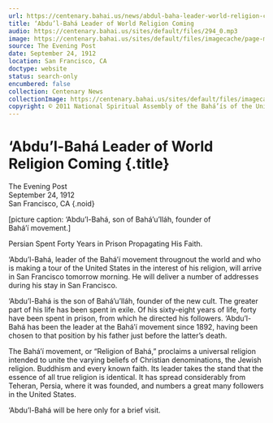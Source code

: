 ```yaml
---
url: https://centenary.bahai.us/news/abdul-baha-leader-world-religion-coming
title: ‘Abdu’l-Bahá Leader of World Religion Coming
audio: https://centenary.bahai.us/sites/default/files/294_0.mp3
image: https://centenary.bahai.us/sites/default/files/imagecache/page-main-image/images/press_clippings/09-23-1912%20The%20Evening%20Post%20Abdul%20Baha%20Leader%20of%20World%20Religion%20Coming.png
source: The Evening Post
date: September 24, 1912
location: San Francisco, CA
doctype: website
status: search-only
encumbered: false
collection: Centenary News
collectionImage: https://centenary.bahai.us/sites/default/files/imagecache/theme-image/main_image/abdulbaha-overview-small_0.jpg
copyright: © 2011 National Spiritual Assembly of the Bahá’ís of the United States
---
```



# ‘Abdu’l-Bahá Leader of World Religion Coming {.title}

The Evening Post  
September 24, 1912  
San Francisco, CA
{.noid}  



\[picture caption: ‘Abdu’l-Bahá, son of Bahá’u’lláh, founder of Bahá’í movement.\]

Persian Spent Forty Years in Prison Propagating His Faith.

‘Abdu’l-Bahá, leader of the Bahá’í movement througnout the world and who is making a tour of the United States in the interest of his religion, will arrive in San Francisco tomorrow morning. He will deliver a number of addresses during his stay in San Francisco.

‘Abdu’l-Bahá is the son of Bahá’u’lláh, founder of the new cult. The greater part of his life has been spent in exile. Of his sixty-eight years of life, forty have been spent in prison, from which he directed his followers. ‘Abdu’l-Bahá has been the leader at the Bahá’í movement since 1892, having been chosen to that position by his father just before the latter’s death.

The Bahá’í movement, or “Religion of Bahá,” proclaims a universal religion intended to unite the varying beliefs of Christian denominations, the Jewish religion. Buddhism and every known faith. Its leader takes the stand that the essence of all true religion is identical. It has spread considerably from Teheran, Persia, where it was founded, and numbers a great many followers in the United States.

‘Abdu’l-Bahá will be here only for a brief visit.
